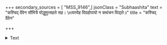 +++
secondary_sources = [ "MSS_9146",]
jsonClass = "Subhaashita"
text = "कश्चिद् दैवेन सौमित्रै योद्धुमुत्सहते सह।  \nयस्येह विग्रहोपायो न कथंचन विद्यते॥"
title = "कश्चिद् दैवेन"

+++

<details><summary>Text</summary>

कश्चिद् दैवेन सौमित्रै योद्धुमुत्सहते सह।  
यस्येह विग्रहोपायो न कथंचन विद्यते॥
</details>
